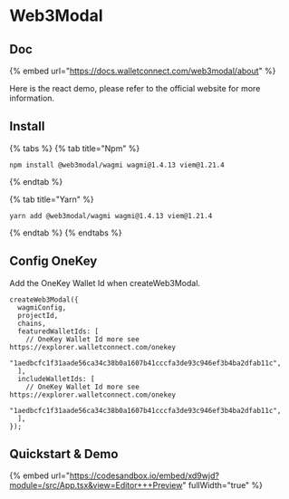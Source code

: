 # Web3Modal

## Doc

{% embed url="https://docs.walletconnect.com/web3modal/about" %}

Here is the react demo, please refer to the official website for more information.



## Install

{% tabs %}
{% tab title="Npm" %}
```
npm install @web3modal/wagmi wagmi@1.4.13 viem@1.21.4
```
{% endtab %}

{% tab title="Yarn" %}
```
yarn add @web3modal/wagmi wagmi@1.4.13 viem@1.21.4
```
{% endtab %}
{% endtabs %}



## Config OneKey

Add the OneKey Wallet Id when createWeb3Modal.

```
createWeb3Modal({
  wagmiConfig,
  projectId,
  chains,
  featuredWalletIds: [
    // OneKey Wallet Id more see https://explorer.walletconnect.com/onekey
    "1aedbcfc1f31aade56ca34c38b0a1607b41cccfa3de93c946ef3b4ba2dfab11c",
  ],
  includeWalletIds: [
    // OneKey Wallet Id more see https://explorer.walletconnect.com/onekey
    "1aedbcfc1f31aade56ca34c38b0a1607b41cccfa3de93c946ef3b4ba2dfab11c",
  ],
});
```

## Quickstart & Demo

{% embed url="https://codesandbox.io/embed/xd9wjd?module=/src/App.tsx&view=Editor+++Preview" fullWidth="true" %}
